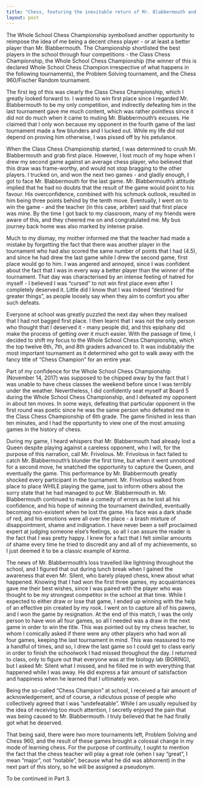 ```yaml
---
title: "Chess, featuring the inevitable return of Mr. Blabbermouth and Mr. Silent - Part Two"
layout: post
---
```

The Whole School Chess Championship symbolised another opportunity to reimpose the idea of me being a decent chess player - or at least a better player than Mr. Blabbermouth. The Championship shortlisted the best players in the school through four competitions - the Class Chess Championship, the Whole School Chess Championship (the winner of this is declared Whole School Chess Champion irrespective of what happens in the following tournaments), the Problem Solving tournament, and the Chess 960/Fischer Random tournament. 


The first leg of this was clearly the Class Chess Championship, which I greatly looked forward to. I wanted to win first place since I regarded Mr. Blabbermouth to be my only competition, and indirectly defeating him in the last tournament gave me much content, which was rather pointless since it did not do much when it came to muting Mr. Blabbermouth’s excuses. He claimed that I only won because my opponent in the fourth game of the last tournament made a few blunders and I lucked out. While my life did not depend on proving him otherwise, I was pissed off by his petulance.

When the Class Chess Championship started, I was determined to crush Mr. Blabbermouth and grab first place. However, I lost much of my hope when I drew my second game against an average chess player, who believed that this draw was frame-worthy, and would not stop bragging to the other players. I trucked on, and won the next two games - and gladly enough, I got to face Mr. Blabbermouth for the last game. Mr. Blabbermouth’s attitude implied that he had no doubts that the result of the game would point to his favour. His overconfidence, combined with his schmuck outlook, resulted in him being three points behind by the tenth move. Eventually, I went on to win the game - and the teacher (in this case, arbiter) said that first place was mine. By the time I got back to my classroom, many of my friends were aware of this, and they cheered me on and congratulated me. My bus journey back home was also marked by intense praise. 

Much to my dismay, my mother informed me that the teacher had made a mistake by forgetting the fact that there was another player in the tournament who had also scored the same number of points that I had (4.5), and since he had drew the last game while I drew the second game, first place would go to him. I was angered and annoyed, since I was confident about the fact that I was in every way a better player than the winner of the tournament. That day was characterised by an intense feeling of hatred for myself - I believed I was “cursed” to not win first place even after I completely deserved it. Little did I know that I was indeed “destined for greater things”, as people loosely say when they aim to comfort you after such defeats. 

Everyone at school was greatly puzzled the next day when they realised that I had not bagged first place. I then learnt that I was not the only person who thought that I deserved it - many people did, and this epiphany did make the process of getting over it much easier. With the passage of time, I decided to shift my focus to the Whole School Chess Championship, which the top twelve 6th, 7th, and 8th graders advanced to. It was indubitably the most important tournament as it determined who got to walk away with the fancy title of “Chess Champion” for an entire year. 

Part of my confidence for the Whole School Chess Championship (November 14, 2017) was supposed to be chipped away by the fact that I was unable to have chess classes the weekend before since I was terribly under the weather. Nevertheless, I did confidently seat myself at Board 5 during the Whole School Chess Championship, and I defeated my opponent in about ten moves. In some ways, defeating that particular opponent in the first round was poetic since he was the same person who defeated me in the Class Chess Championship of 6th grade. The game finished in less than ten minutes, and I had the opportunity to view one of the most amusing games in the history of chess.

During my game, I heard whispers that Mr. Blabbermouth had already lost a Queen despite playing against a careless opponent, who I will, for the purpose of this narration, call Mr. Frivolous. Mr. Frivolous in fact failed to catch Mr. Blabbermouth’s blunder the first time, but when it went unnoticed for a second move, he snatched the opportunity to capture the Queen, and eventually the game. This performance by Mr. Blabbermouth greatly shocked every participant in the tournament. Mr. Frivolous walked from place to place WHILE playing the game, just to inform others about the sorry state that he had managed to put Mr. Blabbermouth in. Mr. Blabbermouth continued to make a comedy of errors as he lost all his confidence, and his hope of winning the tournament dwindled, eventually becoming non-existent when he lost the game. His face was a dark shade of red, and his emotions were all over the place - a brash mixture of disappointment, shame and indignation. I have never been a self proclaimed expert at judging someone else’s feelings, so all I can assure the reader is the fact that I was pretty happy. I knew for a fact that I felt similar amounts of shame every time he tried to discredit any and all of my achievements, so I just deemed it to be a classic example of *karma*.

The news of Mr. Blabbermouth’s loss travelled like lightning throughout the school, and I figured that out during lunch break when I gained the awareness that even Mr. Silent, who barely played chess, knew about what happened. Knowing that I had won the first three games, my acquaintances gave me their best wishes, since I was paired with the player who was thought to be my strongest competitor in the school at that time. While I expected to either draw or lose that game, I ended up winning with the help of an effective pin created by my rook. I went on to capture all of his pawns, and I won the game by resignation. At the end of this match, I was the only person to have won all four games, so all I needed was a draw in the next game in order to win the title. This was pointed out by my chess teacher, to whom I comically asked if there were any other players who had won all four games, keeping the last tournament in mind. This was reassured to me a handful of times, and so, I drew the last game so I could get to class early in order to finish the schoolwork I had missed throughout the day. I returned to class, only to figure out that everyone was at the biology lab (BORING), but I asked Mr. Silent what I missed, and he filled me in with everything that happened while I was away. He did express a fair amount of satisfaction and happiness when he learned that I ultimately won.

Being the so-called “Chess Champion” at school, I received a fair amount of acknowledgement, and of course, a ridiculous posse of people who collectively agreed that I was “undefeatable”. While I am usually repulsed by the idea of receiving too much attention, I secretly enjoyed the pain that was being caused to Mr. Blabbermouth. I truly believed that he had finally got what he deserved. 

That being said, there were two more tournaments left, Problem Solving and Chess 960, and the result of these games brought a colossal change in my mode of learning chess. For the purpose of continuity, I ought to mention the fact that the chess teacher will play a great role (when I say “great”, I mean “major”, not “notable”, because what he did was abhorrent) in the next part of this story, so he will be assigned a pseudonym.

To be continued in Part 3.

